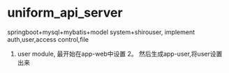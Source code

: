 # uniform_api_server
springboot+mysql+mybatis+model system+shirouser, implement auth,user,access control,file



1. user module, 最开始在app-web中设置
2。 然后生成app-user,将user设置出来